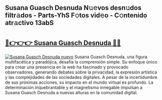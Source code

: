 ## Susana Guasch Desnuda N𝚞𝚎vos desn𝚞dos filtr𝚊dos - Parts-YhS F𝚘tos vid𝚎o - C𝚘ntenido atr𝚊ctivo 13abS

# <h2><a href="http://mbcsv2.tromn.icu/?c=Susana+Guasch+Desnuda">🔗👉👉👉 Susana Guasch Desnuda 🔗🔗</a></h2>

[![Susana Guasch Desnuda nuevo](https://i.imgur.com/pEAQMta.gif)](http://mbcsv2.tromn.icu/?c=Susana+Guasch+Desnuda)
Susana Guasch Desnuda, una figura multifacética y paradójica, desafía la comprensión simple. Su enfoque único para crear una presencia en la web ha fascinado y provocado observadores, generando debates sobre la privacidad, la expresión artística y las complejidades de las sociedades digitales. A pesar de la incertidumbre de sus próximas acciones, su impacto en el mundo virtual es profundo. La determinación inquebrantable y el magnetismo innegable impulsan a Susana Guasch Desnuda a nuevas alturas en la comunidad digital.
